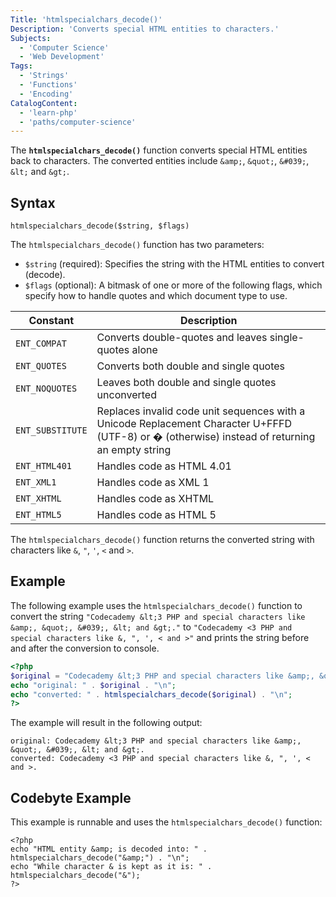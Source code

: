 ```yaml
---
Title: 'htmlspecialchars_decode()'
Description: 'Converts special HTML entities to characters.'
Subjects:
  - 'Computer Science'
  - 'Web Development'
Tags:
  - 'Strings'
  - 'Functions'
  - 'Encoding'
CatalogContent:
  - 'learn-php'
  - 'paths/computer-science'
---
```


The **`htmlspecialchars_decode()`** function converts special HTML entities back to characters. The converted entities include `&amp;`, `&quot;`, `&#039;`, `&lt;` and `&gt;`.

## Syntax

```pseudo
htmlspecialchars_decode($string, $flags)
```

The `htmlspecialchars_decode()` function has two parameters:

- `$string` (required): Specifies the string with the HTML entities to convert (decode).
- `$flags` (optional): A bitmask of one or more of the following flags, which specify how to handle quotes and which document type to use.

|Constant|Description|
|---|---|
|`ENT_COMPAT`|Converts double-quotes and leaves single-quotes alone|
|`ENT_QUOTES`|Converts both double and single quotes|
|`ENT_NOQUOTES`|Leaves both double and single quotes unconverted|
|`ENT_SUBSTITUTE`|Replaces invalid code unit sequences with a Unicode Replacement Character U+FFFD (UTF-8) or &#xFFFD; (otherwise) instead of returning an empty string|
|`ENT_HTML401`|Handles code as HTML 4.01|
|`ENT_XML1`|Handles code as XML 1|
|`ENT_XHTML`|Handles code as XHTML|
|`ENT_HTML5`|Handles code as HTML 5|

The `htmlspecialchars_decode()` function returns the converted string with characters like `&`, `"`, `'`, `<` and `>`.

## Example

The following example uses the `htmlspecialchars_decode()` function to convert the string `"Codecademy &lt;3 PHP and special characters like &amp;, &quot;, &#039;, &lt; and &gt;."` to `"Codecademy <3 PHP and special characters like &, ", ', < and >"` and prints the string before and after the conversion to console.

```php
<?php
$original = "Codecademy &lt;3 PHP and special characters like &amp;, &quot;, &#039;, &lt; and &gt;.";
echo "original: " . $original . "\n";
echo "converted: " . htmlspecialchars_decode($original) . "\n";
?>
```

The example will result in the following output:

```shell
original: Codecademy &lt;3 PHP and special characters like &amp;, &quot;, &#039;, &lt; and &gt;.
converted: Codecademy <3 PHP and special characters like &, ", ', < and >.
```

## Codebyte Example

This example is runnable and uses the `htmlspecialchars_decode()` function:

```codebyte/php
<?php
echo "HTML entity &amp; is decoded into: " . htmlspecialchars_decode("&amp;") . "\n";
echo "While character & is kept as it is: " . htmlspecialchars_decode("&");
?>
```

